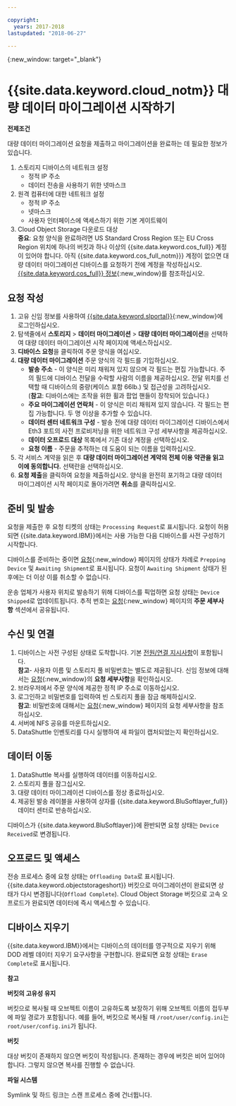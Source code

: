 ```yaml
---

copyright:
  years: 2017-2018
lastupdated: "2018-06-27"

---
```

{:new_window: target="_blank"}

# {{site.data.keyword.cloud_notm}} 대량 데이터 마이그레이션 시작하기

**전제조건**

대량 데이터 마이그레이션 요청을 제출하고 마이그레이션을 완료하는 데 필요한 정보가 있습니다.

1. 스토리지 디바이스의 네트워크 설정
   - 정적 IP 주소
   - 데이터 전송을 사용하기 위한 넷마스크
2. 원격 컴퓨터에 대한 네트워크 설정
   - 정적 IP 주소
   - 넷마스크 
   - 사용자 인터페이스에 액세스하기 위한 기본 게이트웨이
3. Cloud Object Storage 다운로드 대상 <br/>
   **중요**: 요청 양식을 완료하려면 US Standard Cross Region 또는 EU Cross Region 위치에 하나의 버킷과 하나 이상의 {{site.data.keyword.cos_full}} 계정이 있어야 합니다. 아직 {{site.data.keyword.cos_full_notm}}} 계정이 없으면 대량 데이터 마이그레이션 디바이스를 요청하기 전에 계정을 작성하십시오. [{{site.data.keyword.cos_full}} 정보](https://console.bluemix.net/docs/services/cloud-object-storage/about-cos.html){:new_window}를 참조하십시오.

## 요청 작성

1. 고유 신임 정보를 사용하여 [{{site.data.keyword.slportal}}](https://control.softlayer.com/){:new_window}에 로그인하십시오.
2. 탐색줄에서 **스토리지** > **데이터 마이그레이션** > **대량 데이터 마이그레이션**을 선택하여 대량 데이터 마이그레이션 시작 페이지에 액세스하십시오.
3. **디바이스 요청**을 클릭하여 주문 양식을 여십시오.
4. **대량 데이터 마이그레이션** 주문 양식의 각 필드를 기입하십시오.
   - **발송 주소** - 이 양식은 미리 채워져 있지 않으며 각 필드는 편집 가능합니다. 주의 필드에 디바이스 전달을 수락할 사람의 이름을 제공하십시오. 전달 위치를 선택할 때 디바이스의 중량(케이스 포함 66lb.) 및 접근성을 고려하십시오. <br/> (**참고**: 디바이스에는 조작을 위한 휠과 팝업 핸들이 장착되어 있습니다.)
   - **주요 마이그레이션 연락처** - 이 양식은 미리 채워져 있지 않습니다. 각 필드는 편집 가능합니다. 두 명 이상을 추가할 수 있습니다. 
   - **데이터 센터 네트워크 구성** - 발송 전에 대량 데이터 마이그레이션 디바이스에서 Eth3 포트의 사전 프로비저닝을 위한 네트워크 구성 세부사항을 제공하십시오.
   - **데이터 오프로드 대상** 목록에서 기존 대상 계정을 선택하십시오.
   - **요청 이름** - 주문을 추적하는 데 도움이 되는 이름을 입력하십시오.
5. 각 서비스 계약을 읽은 후 **대량 데이터 마이그레이션 계약의 전체 이용 약관을 읽고 이에 동의합니다.** 선택란을 선택하십시오.
6. **요청 제출**을 클릭하여 요청을 제출하십시오. 양식을 완전히 포기하고 대량 데이터 마이그레이션 시작 페이지로 돌아가려면 **취소**를 클릭하십시오.


## 준비 및 발송

요청을 제출한 후 요청 티켓의 상태는 `Processing Request`로 표시됩니다. 요청이 허용되면 {{site.data.keyword.IBM}}에서는 사용 가능한 다음 디바이스를 사전 구성하기 시작합니다.

디바이스를 준비하는 중이면 [요청](https://control.softlayer.com/storage/mdms){:new_window} 페이지의 상태가 차례로 `Prepping Device` 및 `Awaiting Shipment`로 표시됩니다. 요청이 `Awaiting Shipment` 상태가 된 후에는 더 이상 이를 취소할 수 없습니다. 

운송 업체가 사용자 위치로 발송하기 위해 디바이스를 픽업하면 요청 상태는 `Device Shipped`로 업데이트됩니다. 추적 번호는 [요청](https://control.softlayer.com/storage/mdms){:new_window} 페이지의 **주문 세부사항** 섹션에서 공유됩니다.


## 수신 및 연결

1. 디바이스는 사전 구성된 상태로 도착합니다. 기본 [전원/연결 지시사항](user-instructions.html)이 포함됩니다. <br/>
  **참고**- 사용자 이름 및 스토리지 풀 비밀번호는 별도로 제공됩니다. 신임 정보에 대해서는 [요청](https://control.softlayer.com/storage/mdms){:new_window}의 **요청 세부사항**을 확인하십시오.
2. 브라우저에서 주문 양식에 제공한 정적 IP 주소로 이동하십시오.
3. 로그인하고 비밀번호를 입력하여 빈 스토리지 풀을 잠금 해제하십시오. <br/>
   **참고**: 비밀번호에 대해서는 [요청](https://control.softlayer.com/storage/mdms){:new_window} 페이지의 요청 세부사항을 참조하십시오.
4. 서버에 NFS 공유를 마운트하십시오.
5. DataShuttle 인벤토리를 다시 실행하여 새 파일이 캡처되었는지 확인하십시오.

## 데이터 이동
1. DataShuttle 복사를 실행하여 데이터를 이동하십시오.
2. 스토리지 풀을 잠그십시오.
3. 대량 데이터 마이그레이션 디바이스를 정상 종료하십시오.
4. 제공된 발송 레이블을 사용하여 상자를 {{site.data.keyword.BluSoftlayer_full}} 데이터 센터로 반송하십시오.

디바이스가 {{site.data.keyword.BluSoftlayer}}에 환반되면 요청 상태는 `Device Received`로 변경됩니다. 

## 오프로드 및 액세스

전송 프로세스 중에 요청 상태는 `Offloading Data`로 표시됩니다. {{site.data.keyword.objectstorageshort}} 버킷으로 마이그레이션이 완료되면 상태가 다시 변경됩니다(`Offload Complete`). Cloud Object Storage 버킷으로 고속 오프로드가 완료되면 데이터에 즉시 액세스할 수 있습니다.

## 디바이스 지우기

{{site.data.keyword.IBM}}에서는 디바이스의 데이터를 영구적으로 지우기 위해 DOD 레벨 데이터 지우기 요구사항을 구현합니다. 완료되면 요청 상태는 `Erase Complete`로 표시됩니다.

**참고**

**버킷의 고유성 유지**

버킷으로 복사될 때 오브젝트 이름이 고유하도록 보장하기 위해 오브젝트 이름의 접두부에 파일 경로가 포함됩니다. 예를 들어, 버킷으로 복사될 때 `/root/user/config.ini`는 `root/user/config.ini`가 됩니다.

**버킷**

대상 버킷이 존재하지 않으면 버킷이 작성됩니다. 존재하는 경우에 버킷은 비어 있어야 합니다. 그렇지 않으면 복사를 진행할 수 없습니다.  

**파일 시스템**

Symlink 및 하드 링크는 스캔 프로세스 중에 건너뜁니다.
